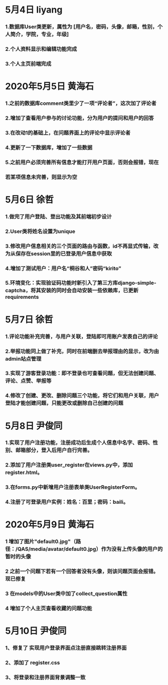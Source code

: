 # 5月4日 liyang
### 1.数据库User类更新，属性为 [用户名，密码，头像，邮箱，性别，个人简介，学院，专业，年级]
### 2.个人资料显示和编辑功能完成
### 3.个人主页前端完成

# 2020年5月5日 黄海石
### 1.之前的数据库comment类里少了一项“评论者”，这次加了评论者
### 2.增加了查看用户参与的讨论功能，分为用户的提问和用户的回答
### 3.在改动1的基础上，在问题界面上的评论中显示评论者
### 4.更新了一下数据库，增加了一些数据
### 5.之前用户必须完善所有信息才能打开用户页面，否则会报错，现在
###   若某项信息未完善，则显示为空

# 5月6日 徐哲
### 1.做完了用户登陆、登出功能及其前端初步设计
### 2.User类将姓名设置为unique
### 3.修改用户信息相关的三个页面的路由与函数，id不再显式传输，改为从保存在session里的已登录用户信息中获取
### 4.增加了测试用户：用户名“桐谷和人”密码“kirito”
### 5.环境变化：实现验证码功能时新引入了第三方库django-simple-captcha，将其安装的同时会自动安装一些依赖库，已更新requirements

# 5月7日 徐哲
### 1.评论功能补充完善，与用户关联，登陆即可用账户发表自己的评论
### 2.举报功能同上做了补充，同时在前端删去举报理由的显示，改为由admin站点管理
### 3.实现了游客登录功能：即不登录也可查看问题，但无法创建问题、评论、点赞、举报等
### 4.修改了创建、更改、删除问题三个功能，将它们和用户关联，用户登陆才能创建问题，只能更改或删除自己创建的问题

# 5月8日 尹俊同
### 1.实现了用户注册功能，注册成功后生成个人信息中名字、密码、性别、邮箱部分，登入后用户自行完善。
### 2.添加了用户注册类user_register在views.py中，添加register.html。
### 3.在forms.py中新增用户注册表单类UserRegisterForm。
### 4.注册了可登录用户实例：姓名：百里；密码：baili。

# 2020年5月9日 黄海石
### 1 增加了图片"default0.jpg"（路径：/QAS/media/avatar/default0.jpg）作为没有上传头像的用户的暂时的头像
### 2 之前一个问题下若有一个回答者没有头像，则该问题页面会报错。现已修复
### 3 在models中的User类中加了collect_question属性
### 4 增加了个人主页查看收藏的问题功能

# 5月10日 尹俊同
### 1、修复了 实现用户登录界面点注册直接跳转注册界面
### 2、添加了 register.css
### 3、将登录和注册界面背景调整一致
